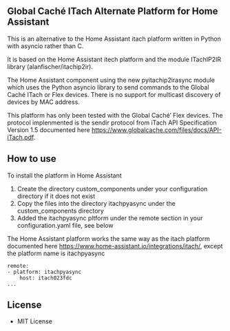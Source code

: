 Global Caché ITach Alternate Platform for Home Assistant
--------------------------------------------------------

This is an alternative to the Home Assistant itach platform written in Python with asyncio rather than C.

It is based on the Home Assistant itech platform and the module ITachIP2IR library (alanfischer/itachip2ir).

The Home Assistant component using the new pyitachip2irasync module which uses the Python asyncio library to send commands to the Global Caché ITach or Flex devices. There is no support for multicast discovery of devices by MAC address.

This platform has only been tested with the Global Caché’ Flex devices. The protocol implenmented is the sendir protocol from iTach API Specification Version 1.5 documented here https://www.globalcache.com/files/docs/API-iTach.pdf.

How to use
----------
To install the platform in Home Assistant
1. Create the directory custom_components under your configuration directory if it does not exist
2. Copy the files into the directory itachpyasync under the custom_components directory
3. Added the itachpyasync pltform under the remote section in your configuration.yaml file, see below

The Home Assistant platform works the same way as the itach platform documented here https://www.home-assistant.io/integrations/itach/, except the platform name is itachpyasync

    remote:
    - platform: itachpyasync
        host: itach023fdc
    ...
License
-------
- MIT License
